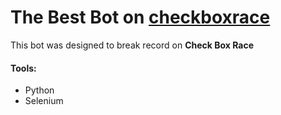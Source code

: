 # The Best Bot on [checkboxrace](https://checkboxrace.com/)
This bot was designed to break record on **Check Box Race**

#### Tools:

  - Python
  - Selenium
